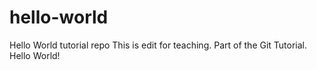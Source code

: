 # hello-world
Hello World tutorial repo
This is edit for teaching.   Part of the Git Tutorial.
Hello World!

